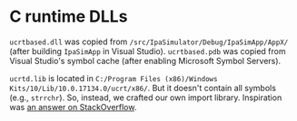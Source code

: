 # C runtime DLLs

`ucrtbased.dll` was copied from `/src/IpaSimulator/Debug/IpaSimApp/AppX/`
(after building `IpaSimApp` in Visual Studio). `ucrtbased.pdb` was copied from
Visual Studio's symbol cache (after enabling Microsoft Symbol Servers).

`ucrtd.lib` is located in
`C:/Program Files (x86)/Windows Kits/10/Lib/10.0.17134.0/ucrt/x86/`. But it
doesn't contain all symbols (e.g., `strrchr`). So, instead, we crafted our own
import library. Inspiration was
[an answer on StackOverflow](https://stackoverflow.com/a/9946390).
